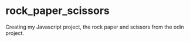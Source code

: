 # rock_paper_scissors

Creating my Javascript project, the rock paper and scissors from the odin project.
